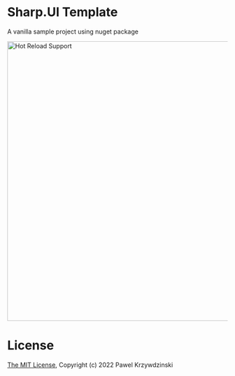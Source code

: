 # Sharp.UI Template

A vanilla sample project using nuget package

<a href="https://youtu.be/wxQr0p3lEg0" target="_blank">
 <img src="https://github.com/idexus/Sharp.UI/raw/main/doc/assets/ytscreen2.jpg" alt="Hot Reload Support" width="640" border="0" />
</a>

# License 

[The MIT License](License.txt), Copyright (c) 2022 Pawel Krzywdzinski

